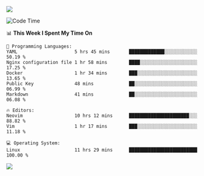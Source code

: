 <!-- [![Top Langs](https://github-readme-stats.vercel.app/api/top-langs/?username=gagahsyuja&theme=dracula&hide_border=true&border_radius=7)](https://github.com/anuraghazra/github-readme-stats) -->

![](https://komarev.com/ghpvc/?username=gagahsyuja&color=orange)

<!--START_SECTION:waka-->
![Code Time](http://img.shields.io/badge/Code%20Time-1%2C488%20hrs%2028%20mins-blue)

📊 **This Week I Spent My Time On** 

```text
💬 Programming Languages: 
YAML                     5 hrs 45 mins       █████████████░░░░░░░░░░░░   50.19 % 
Nginx configuration file 1 hr 58 mins        ████░░░░░░░░░░░░░░░░░░░░░   17.25 % 
Docker                   1 hr 34 mins        ███░░░░░░░░░░░░░░░░░░░░░░   13.65 % 
Public Key               48 mins             ██░░░░░░░░░░░░░░░░░░░░░░░   06.99 % 
Markdown                 41 mins             ██░░░░░░░░░░░░░░░░░░░░░░░   06.08 % 

🔥 Editors: 
Neovim                   10 hrs 12 mins      ██████████████████████░░░   88.82 % 
Vim                      1 hr 17 mins        ███░░░░░░░░░░░░░░░░░░░░░░   11.18 % 

💻 Operating System: 
Linux                    11 hrs 29 mins      █████████████████████████   100.00 % 
```


<!--END_SECTION:waka-->

![](https://hit.yhype.me/github/profile?account_id=96577465)
